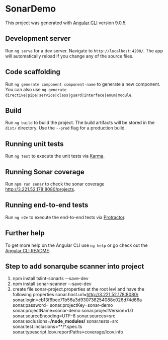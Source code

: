 # SonarDemo

This project was generated with [Angular CLI](https://github.com/angular/angular-cli) version 9.0.5.

## Development server

Run `ng serve` for a dev server. Navigate to `http://localhost:4200/`. The app will automatically reload if you change any of the source files.

## Code scaffolding

Run `ng generate component component-name` to generate a new component. You can also use `ng generate directive|pipe|service|class|guard|interface|enum|module`.

## Build

Run `ng build` to build the project. The build artifacts will be stored in the `dist/` directory. Use the `--prod` flag for a production build.

## Running unit tests

Run `ng test` to execute the unit tests via [Karma](https://karma-runner.github.io).

## Running Sonar coverage

Run `npm run sonar` to check the sonar coverage http://3.221.52.178:8080/projects.

## Running end-to-end tests

Run `ng e2e` to execute the end-to-end tests via [Protractor](http://www.protractortest.org/).

## Further help

To get more help on the Angular CLI use `ng help` or go check out the [Angular CLI README](https://github.com/angular/angular-cli/blob/master/README.md).

## Step to add sonarqube scanner into project
1. npm install tslint-sonarts --save-dev
2. npm install sonar-scanner --save-dev
3. create file sonar-project.properties at the root levl and have the following properties
sonar.host.url=http://3.221.52.178:8080/
sonar.login=cb13f6bee71b56a3d930736254088c026d74d66a
sonar.password=
sonar.projectKey=sonar-demo
sonar.projectName=sonar-demo
sonar.projectVersion=1.0
sonar.sourceEncoding=UTF-8
sonar.sources=src
sonar.exclusions=**/node_modules/**
sonar.tests=src
sonar.test.inclusions=**/*.spec.ts
sonar.typescript.lcov.reportPaths=coverage/lcov.info
